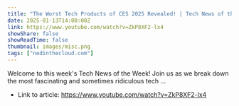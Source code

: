 ```yaml
---
title: "The Worst Tech Products of CES 2025 Revealed! | Tech News of the Week"
date: 2025-01-13T14:00:00Z
link: https://www.youtube.com/watch?v=ZkP8XF2-lx4
showShare: false
showReadTime: false
thumbnail: images/misc.png
tags: ["nedinthecloud.com"]
---
```

Welcome to this week's Tech News of the Week! Join us as we break down the most fascinating and sometimes ridiculous tech ...

- Link to article: https://www.youtube.com/watch?v=ZkP8XF2-lx4